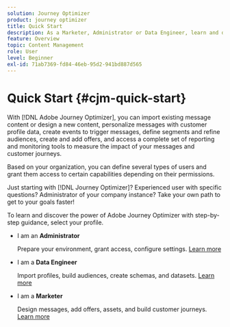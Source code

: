 ```yaml
---
solution: Journey Optimizer
product: journey optimizer
title: Quick Start
description: As a Marketer, Administrator or Data Engineer, learn and discover the power of Adobe Journey Optimizer with step-by-step guidance.
feature: Overview
topic: Content Management
role: User
level: Beginner
exl-id: 71ab7369-fd84-46eb-95d2-941bd887d565
---
```

# Quick Start {#cjm-quick-start}

With [!DNL Adobe Journey Optimizer], you can import existing message content or design a new content, personalize messages with customer profile data, create events to trigger messages, define segments and refine audiences, create and add offers, and access a complete set of reporting and monitoring tools to measure the impact of your messages and customer journeys.

Based on your organization, you can define several types of users and grant them access to certain capabilities depending on their permissions.

Just starting with [!DNL Journey Optimizer]? Experienced user with specific questions? Administrator of your company instance? Take your own path to get to your goals faster!

To learn and discover the power of Adobe Journey Optimizer with step-by-step guidance, select your profile.

* I am an **Administrator**
  
  Prepare your environment, grant access, configure settings. [Learn more](path/administrator.md)

* I am a **Data Engineer**

  Import profiles, build audiences, create schemas, and datasets. [Learn more](path/data-engineer.md)

* I am a **Marketer**

  Design messages, add offers, assets, and build customer journeys. [Learn more](path/marketer.md)
